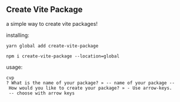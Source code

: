 ## Create Vite Package

a simple way to create vite packages!

installing:

    yarn global add create-vite-package
    
    npm i create-vite-package --location=global

usage:

    cvp
    ? What is the name of your package? » -- name of your package --
     How would you like to create your package? » - Use arrow-keys.
     -- choose with arrow keys
